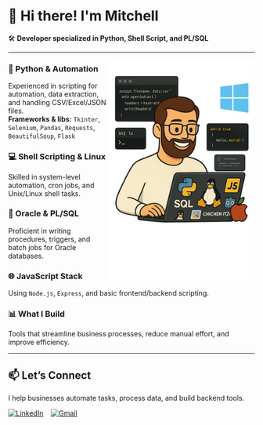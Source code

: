 # 👋 Hi there! I'm Mitchell  
🛠️ **Developer specialized in Python, Shell Script, and PL/SQL**

---
<img align="right" src="47c6cb50-443d-44c8-bcbe-8a5b7cbbb1d2.png" width="300"/>

### 🐍 Python & Automation  
Experienced in scripting for automation, data extraction, and handling CSV/Excel/JSON files.  
**Frameworks & libs:** `Tkinter`, `Selenium`, `Pandas`, `Requests`, `BeautifulSoup`, `Flask`

### 💻 Shell Scripting & Linux  
Skilled in system-level automation, cron jobs, and Unix/Linux shell tasks.

### 🧠 Oracle & PL/SQL  
Proficient in writing procedures, triggers, and batch jobs for Oracle databases.

### 🌐 JavaScript Stack  
Using `Node.js`, `Express`, and basic frontend/backend scripting.

### 📊 What I Build  
Tools that streamline business processes, reduce manual effort, and improve efficiency.

---

## 📫 Let’s Connect  
I help businesses automate tasks, process data, and build backend tools.

[![LinkedIn](https://img.shields.io/badge/-LinkedIn-blue?style=flat-square&logo=Linkedin&logoColor=white)](https://www.linkedin.com/in/mitchell-symington-44406524/) &nbsp;&nbsp; [![Gmail](https://img.shields.io/badge/-Gmail-c14438?style=flat-square&logo=Gmail&logoColor=white)](mailto:mitch.palha@gmail.com)
